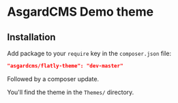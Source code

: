 # AsgardCMS Demo theme

## Installation

Add package to your `require` key in the `composer.json` file:

``` json
"asgardcms/flatly-theme": "dev-master"
```

Followed by a composer update.

You'll find the theme in the `Themes/` directory.
